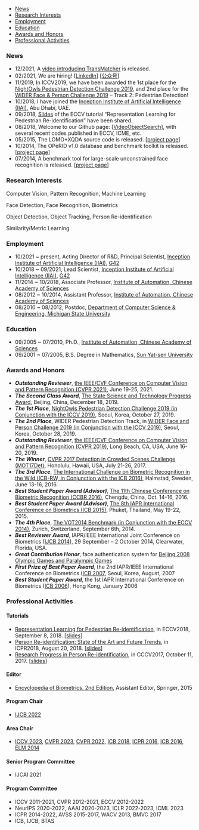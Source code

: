 
* [News](#News)
* [Research Interests](#research-interests)
* [Employment](#Employment)
* [Education](#Education)
* [Awards and Honors](#awards-and-Honors)
* [Professional Activities](#professional-activities)
 
### News 
 
* 12/2021, A [video introducing TransMatcher](https://slideslive.com/38966920) is released.
* 02/2021, We are hiring! [[LinkedIn](https://www.linkedin.com/hiring/jobs/2425922397/detail/)] [[公众号](https://mp.weixin.qq.com/s/G-Cja7ngMYskFyCj6CTVdg)]
* 11/2019, In ICCV2019, we have been awarded the 1st place for the [NightOwls Pedestrian Detection Challenge 2019](https://www.nightowls-dataset.org/nightowls-competition-2019/), and 2nd place for the [WIDER Face & Person Challenge 2019](https://wider-challenge.org/2019.html) – Track 2: Pedestrian Detection!
* 10/2018, I have joined the [Inception Institute of Artificial Intelligence (IIAI)](http://www.inceptioniai.org/), Abu Dhabi, UAE.
* 09/2018, [Slides](doc/prid.turtorial.eccv2018.pdf) of the ECCV tutorial “Representation Learning for Pedestrian Re-identification” have been shared.
* 08/2018, Welcome to our Github page: [[VideoObjectSearch](https://github.com/VideoObjectSearch)], with several recent codes published in ECCV, ICME, etc.
* 05/2015, The LOMO+XQDA source code is released. [[project page](projects/Person_Re-identification_by_Local_Maximal_Occurrence_Representation_and_Metric_Learning.md)]
* 10/2014, The OPeRID v1.0 database and benchmark toolkit is released. [[project page](projects/Open-set_Person_Re-identification_Database_and_Evaluation_v1.0.md)]
* 07/2014, A benchmark tool for large-scale unconstrained face recognition is released. [[project page](projects/Benchmark_of_Large-scale_Unconstrained_Face_Recognition.md)]

### Research Interests
Computer Vision, Pattern Recognition, Machine Learning

Face Detection, Face Recognition, Biometrics

Object Detection, Object Tracking, Person Re-identification

Similarity/Metric Learning

### Employment

* 10/2021 ~ present, Acting Director of R&D, Principal Scientist, [Inception Institute of Artificial Intelligence (IIAI)](http://www.inceptioniai.org/), [G42](https://g42.ai/)
* 10/2018 ~ 09/2021, Lead Scientist, [Inception Institute of Artificial Intelligence (IIAI)](http://www.inceptioniai.org/), [G42](https://g42.ai/)
* 11/2014 ~ 10/2018, Associate Professor, [Institute of Automation, Chinese Academy of Sciences](http://www.ia.ac.cn/)
* 08/2012 ~ 10/2014, Assistant Professor, [Institute of Automation, Chinese Academy of Sciences](http://www.ia.ac.cn/)
* 08/2010 ~ 08/2012, Postdoc, [Department of Computer Science & Engineering, Michigan State University](http://www.cse.msu.edu/)

### Education

* 09/2005 ~ 07/2010, Ph.D., [Institute of Automation, Chinese Academy of Sciences](http://www.ia.ac.cn/)
* 09/2001 ~ 07/2005, B.S. Degree in Mathematics, [Sun Yat-sen University](http://www.sysu.edu.cn/)

### Awards and Honors

* ***Outstanding Reviewer***, [the IEEE/CVF Conference on Computer Vision and Pattern Recognition (CVPR 2021)](http://cvpr2021.thecvf.com/node/184), June 19-25, 2021.
* ***The Second Class Award***, [The State Science and Technology Progress Award](http://www.most.gov.cn/ztzl/gjkxjsjldh/jldh2019/jldh19jlgg/202001/t20200103_150916.htm), Beijing, China, December 18, 2019.
* ***The 1st Place***, [NightOwls Pedestrian Detection Challenge 2019 (in Conjunction with the ICCV 2019)](https://sites.google.com/view/cvrsuad/), Seoul, Korea, October 27, 2019.
* ***The 2nd Place***, WIDER Pedestrian Detection Track, in [WIDER Face and Person Challenge 2019 (in Conjunction with the ICCV 2019)](http://wider-challenge.org/2019.html), Seoul, Korea, October 28, 2019.
* ***Outstanding Reviewer***, [the IEEE/CVF Conference on Computer Vision and Pattern Recognition (CVPR 2019)](http://cvpr2019.thecvf.com/files/CVPR_2019_Program_Guide.pdf), Long Beach, CA, USA, June 16-20, 2019.
* ***The Winner***, [CVPR 2017 Detection in Crowded Scenes Challenge (MOT17Det)](https://motchallenge.net/workshops/bmtt-pets2017/tracking.html), Honolulu, Hawaii, USA, July 21-26, 2017.
* ***The 3rd Place***, [The International Challenge on Biometric Recognition in the Wild (ICB-RW, in Conjunction with the ICB 2016)](http://icbrw.di.ubi.pt/), Halmstad, Sweden, June 13-16, 2016.
* ***Best Student Paper Award (Advisor)***, [The 11th Chinese Conference on Biometric Recognition (CCBR 2016)](http://www.wisesoft.com.cn/ccbr2016/), Chengdu, China, Oct. 14-16, 2016.
* ***Best Student Paper Award (Advisor)***, [The 8th IAPR International Conference on Biometrics (ICB 2015)](http://icb2015.org/), Phuket, Thailand, May 19-22, 2015.
* ***The 4th Place***, [The VOT2014 Benchmark (in Conjunction with the ECCV 2014)](http://votchallenge.net/vot2014/), Zurich, Switzerland, September 6th, 2014.
* ***Best Reviewer Award***, IAPR/IEEE International Joint Conference on Biometrics ([IJCB 2014](http://ijcb2014.org/)), 29 September – 2 October 2014, Clearwater, Florida, USA.
* ***Great Contribution Honor***, face authentication system for [Beijing 2008 Olympic Games and Paralympic Games](http://www.beijing2008.cn/English/)
* ***First Prize of Best Paper Award***, the 2nd IAPR/IEEE International Conference on Biometrics ([ICB 2007](http://image.korea.ac.kr/ICB2007/), Seoul, Korea, August, 2007
* ***Best Student Paper Award***, the 1st IAPR International Conference on Biometrics ([ICB 2006](http://www4.comp.polyu.edu.hk/~icba/)), Hong Kong, January 2006

### Professional Activities

#### Tutorials
* [Representation Learning for Pedestrian Re-identification](https://eccv2018.org/program/workshops_tutorials/), in ECCV2018, September 8, 2018. [[slides](doc/prid.turtorial.eccv2018.pdf)]
* [Person Re-identification: State of the Art and Future Trends](http://www.icpr2018.org/index.php?m=content&c=index&a=show&catid=47&id=6), in ICPR2018, August 20, 2018. [[slides](https://liaosc.files.wordpress.com/2019/01/prid.turtorial.icpr2018.pdf)]
* [Research Progress in Person Re-identification](https://mp.weixin.qq.com/s/sLrCdh5bqLWnduCSLMuRCg), in CCCV2017, October 11, 2017. [[slides](https://liaosc.files.wordpress.com/2019/01/prid.turtorial.cccv2017.pdf)]

#### Editor
* [Encyclopedia of Biometrics, 2nd Edition](http://refworks.springer.com/biometrics), Assistant Editor, Springer, 2015

#### Program Chair
* [IJCB 2022](https://ijcb2022.org/#/)

#### Area Chair
* [ICCV 2023](http://iccv2023.thecvf.com/), [CVPR 2023](http://cvpr2023.thecvf.com/), [CVPR 2022](http://cvpr2022.thecvf.com/), [ICB 2018](http://icb2018.org/), [ICPR 2016](http://www.icpr2016.org/site/), [ICB 2016](http://icb2016.hh.se/), [ELM 2014](http://elm2014.extreme-learning-machines.org/)

#### Senior Program Committee
* IJCAI 2021

#### Program Committee
* ICCV 2011-2021, CVPR 2012-2021, ECCV 2012-2022
* NeurIPS 2020-2022, AAAI 2020-2023, ICLR 2022-2023, ICML 2023
* ICPR 2014-2022, AVSS 2015-2017, WACV 2013, BMVC 2017
* ICB, IJCB, BTAS

<!-- #### Journal Reviewer
* IEEE Transactions: [TPAMI](http://www.computer.org/tpami), [TIP](http://www.signalprocessingsociety.org/publications/periodicals/image-processing/), [TNNLS](http://cis.ieee.org/ieee-transactions-on-neural-networks-and-learning-systems.html), [TSMC-B](http://www.ieee-smc.org/publications/index.html), [TCSVT](http://tcsvt.polito.it/), [TIFS](http://www.signalprocessingsociety.org/publications/periodicals/forensics/), [TMM](https://signalprocessingsociety.org/publications-resources/ieee-transactions-multimedia)
* Elsevier Journals: [PR](http://ees.elsevier.com/pr/), [INS](http://ees.elsevier.com/ins/), [CVIU](http://ees.elsevier.com/cviu/), [IVC](http://www.journals.elsevier.com/image-and-vision-computing/), [Neurocomputing](http://www.journals.elsevier.com/neurocomputing/)
* Springer Journals: [IJCV](http://www.springer.com/computer/image+processing/journal/11263), [MVAP](http://www.springer.com/computer/image+processing/journal/138), [SIVP](http://www.springer.com/engineering/signals/journal/11760)
* Others:  [Sensors](http://www.mdpi.com/journal/sensors), [JIVP](http://jivp.eurasipjournals.com/) -->
